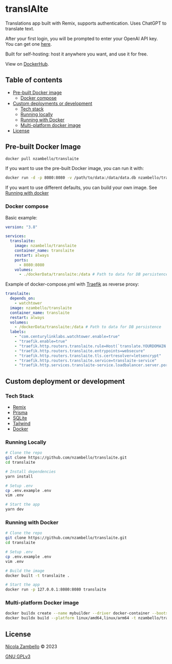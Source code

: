 # translAIte

Translations app built with Remix, supports authentication. Uses ChatGPT to translate text.

After your first login, you will be prompted to enter your OpenAI API key. You can get one [here](https://platform.openai.com/account/api-keys).

Built for self-hosting: host it anywhere you want, and use it for free.

View on [DockerHub](https://hub.docker.com/r/nzambello/translaite).

## Table of contents

- [Pre-built Docker image](#pre-built-docker-image)
  - [Docker compose](#docker-compose)
- [Custom deployments or development](#custom-deployment-or-development)
  - [Tech stack](#tech-stack)
  - [Running locally](#running-locally)
  - [Running with Docker](#running-with-docker)
  - [Multi-platform docker image](#multi-platform-docker-image)
- [License](#license)

## Pre-built Docker Image

```bash
docker pull nzambello/translaite
```

If you want to use the pre-built Docker image, you can run it with:

```bash
docker run -d -p 8080:8080 -v /path/to/data:/data/data.db nzambello/translaite
```

If you want to use different defaults, you can build your own image. See [Running with docker](#running-with-docker)

### Docker compose

Basic example:

```yaml
version: "3.8"

services:
  translaite:
    image: nzambello/translaite
    container_name: translaite
    restart: always
    ports:
      - 8080:8080
    volumes:
      - ./dockerData/translaite:/data # Path to data for DB persistence
```

Example of docker-compose.yml with [Traefik](https://traefik.io/) as reverse proxy:

```yaml
translaite:
  depends_on:
    - watchtower
  image: nzambello/translaite
  container_name: translaite
  restart: always
  volumes:
    - /dockerData/translaite:/data # Path to data for DB persistence
  labels:
    - "com.centurylinklabs.watchtower.enable=true"
    - "traefik.enable=true"
    - "traefik.http.routers.translaite.rule=Host(`translate.YOURDOMAIN.com`)" # change it to your preferences
    - "traefik.http.routers.translaite.entrypoints=websecure"
    - "traefik.http.routers.translaite.tls.certresolver=letsencrypt"
    - "traefik.http.routers.translaite.service=translaite-service"
    - "traefik.http.services.translaite-service.loadbalancer.server.port=8080"
```

## Custom deployment or development

### Tech Stack

- [Remix](https://remix.run)
- [Prisma](https://prisma.io)
- [SQLite](https://sqlite.org)
- [Tailwind](https://tailwindcss.com)
- [Docker](https://docker.com)

### Running Locally

```bash
# Clone the repo
git clone https://github.com/nzambello/translaite.git
cd translaite

# Install dependencies
yarn install

# Setup .env
cp .env.example .env
vim .env

# Start the app
yarn dev
```

### Running with Docker

```bash
# Clone the repo
git clone https://github.com/nzambello/translaite.git
cd translaite

# Setup .env
cp .env.example .env
vim .env

# Build the image
docker built -t translaite .

# Start the app
docker run -p 127.0.0.1:8080:8080 translaite
```

### Multi-platform Docker image

```bash
docker buildx create --name mybuilder --driver docker-container --bootstrap --use # create a new builder and switch to it using a single command.
docker buildx build --platform linux/amd64,linux/arm64 -t nzambello/translaite:latest --push .
```

## License

[Nicola Zambello](https://github.com/nzambello) © 2023

[GNU GPLv3](https://github.com/nzambello/translaite/raw/main/LICENSE)
